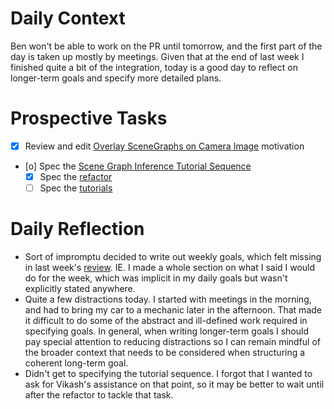 # Daily Context

Ben won't be able to work on the PR until tomorrow, and the first part of the
day is taken up mostly by meetings. Given that at the end of last week I
finished quite a bit of the integration, today is a good day to reflect on
longer-term goals and specify more detailed plans.

# Prospective Tasks

* [X] Review and edit [Overlay SceneGraphs on Camera Image](OverlaySceneGraphOnCameraImage.md) motivation
* [o] Spec the [Scene Graph Inference Tutorial Sequence](SceneGraphInferenceTutorialSequence.md)
    * [X] Spec the [refactor](RefactorDerenderingUsingGenSceneGraphs.md)
    * [ ] Spec the [tutorials](ImplementTutorialSequence.md)

# Daily Reflection

* Sort of impromptu decided to write out weekly goals, which felt missing in
  last week's [review](review-2020-09-04.md). IE. I made a whole section on what I said I would do for
  the week, which was implicit in my daily goals but wasn't explicitly stated anywhere.
* Quite a few distractions today. I started with meetings in the morning, and
  had to bring my car to a mechanic later in the afternoon. That made it
  difficult to do some of the abstract and ill-defined work required in
  specifying goals. In general, when writing longer-term goals I should pay
  special attention to reducing distractions so I can remain mindful of the
  broader context that needs to be considered when structuring a coherent
  long-term goal.
* Didn't get to specifying the tutorial sequence. I forgot that I wanted to ask
  for Vikash's assistance on that point, so it may be better to wait until
  after the refactor to tackle that task.
